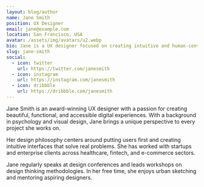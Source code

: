 ```yaml
---
layout: blog/author
name: Jane Smith
position: UX Designer
email: jane@example.com
location: San Francisco, USA
avatar: /assets/img/avatars/u2.webp
bio: Jane is a UX designer focused on creating intuitive and human-centered digital experiences across web and mobile platforms.
slug: jane-smith
social:
  - icon: twitter
    url: https://twitter.com/janesmith
  - icon: instagram
    url: https://instagram.com/janesmith
  - icon: dribbble
    url: https://dribbble.com/janesmith
---
```


Jane Smith is an award-winning UX designer with a passion for creating beautiful, functional, and accessible digital experiences. With a background in psychology and visual design, Jane brings a unique perspective to every project she works on.

Her design philosophy centers around putting users first and creating intuitive interfaces that solve real problems. She has worked with startups and enterprise clients across healthcare, fintech, and e-commerce sectors.

Jane regularly speaks at design conferences and leads workshops on design thinking methodologies. In her free time, she enjoys urban sketching and mentoring aspiring designers.